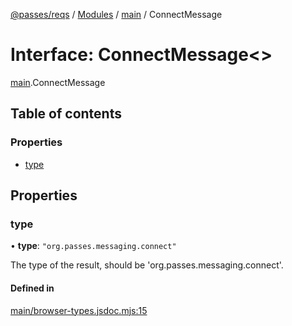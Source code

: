 [@passes/reqs](../README.md) / [Modules](../modules.md) / [main](../modules/main.md) / ConnectMessage

# Interface: ConnectMessage\<\>

[main](../modules/main.md).ConnectMessage

## Table of contents

### Properties

- [type](main.ConnectMessage.md#type)

## Properties

### type

• **type**: ``"org.passes.messaging.connect"``

The type of the result, should be 'org.passes.messaging.connect'.

#### Defined in

[main/browser-types.jsdoc.mjs:15](https://github.com/passes-org/passes/blob/4a9c88f/packages/reqs/main/browser-types.jsdoc.mjs#L15)
